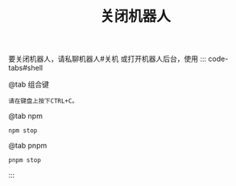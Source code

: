 ﻿---
title: 关闭机器人
icon: info
---

要关闭机器人，请私聊机器人#关机
或打开机器人后台，使用
::: code-tabs#shell


@tab 组合键

```
请在键盘上按下CTRL+C。
```


@tab npm

```
npm stop
```

@tab pnpm

```
pnpm stop
```

:::